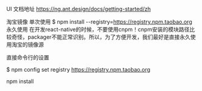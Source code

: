 UI 文档地址
https://ng.ant.design/docs/getting-started/zh


淘宝镜像
单次使用
$  npm install --registry=https://registry.npm.taobao.org
永久使用
在开发react-native的时候，不要使用cnpm！cnpm安装的模块路径比较奇怪，packager不能正常识别。所以，为了方便开发，我们最好是直接永久使用淘宝的镜像源

直接命令行的设置

$ npm config set registry https://registry.npm.taobao.org

npm install